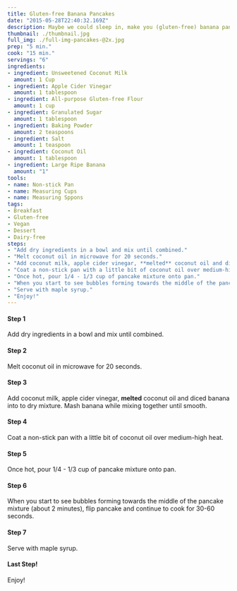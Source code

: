 ```yaml
---
title: Gluten-free Banana Pancakes
date: "2015-05-28T22:40:32.169Z"
description: Maybe we could sleep in, make you (gluten-free) banana pancakes, pretend like it's the weekend now.
thumbnail: ./thumbnail.jpg
full_img: ./full-img-pancakes-@2x.jpg
prep: "5 min."
cook: "15 min."
servings: "6"
ingredients:
- ingredient: Unsweetened Coconut Milk
  amount: 1 Cup
- ingredient: Apple Cider Vinegar
  amount: 1 tablespoon
- ingredient: All-purpose Gluten-free Flour 
  amount: 1 cup
- ingredient: Granulated Sugar
  amount: 1 tablespoon
- ingredient: Baking Powder
  amount: 2 teaspoons
- ingredient: Salt
  amount: 1 teaspoon
- ingredient: Coconut Oil
  amount: 1 tablespoon
- ingredient: Large Ripe Banana
  amount: "1"
tools:
- name: Non-stick Pan
- name: Measuring Cups
- name: Measuring Sppons
tags:
- Breakfast
- Gluten-free
- Vegan
- Dessert
- Dairy-free
steps:
- "Add dry ingredients in a bowl and mix until combined."
- "Melt coconut oil in microwave for 20 seconds."
- "Add coconut milk, apple cider vinegar, **melted** coconut oil and diced banana into to dry mixture. Mash banana while mixing together until smooth."
- "Coat a non-stick pan with a little bit of coconut oil over medium-high heat."
- "Once hot, pour 1/4 - 1/3 cup of pancake mixture onto pan."
- "When you start to see bubbles forming towards the middle of the pancake mixture (about 2 minutes), flip pancake and continue to cook for 30-60 seconds."
- "Serve with maple syrup."
- "Enjoy!"
---
```


#### Step 1

Add dry ingredients in a bowl and mix until combined.

#### Step 2

Melt coconut oil in microwave for 20 seconds.

#### Step 3

Add coconut milk, apple cider vinegar, **melted** coconut oil and diced banana into to dry mixture. Mash banana while mixing together until smooth.

#### Step 4

Coat a non-stick pan with a little bit of coconut oil over medium-high heat. 

#### Step 5

Once hot, pour 1/4 - 1/3 cup of pancake mixture onto pan.

#### Step 6

When you start to see bubbles forming towards the middle of the pancake mixture (about 2 minutes), flip pancake and continue to cook for 30-60 seconds.

#### Step 7

Serve with maple syrup.

#### Last Step!

Enjoy!